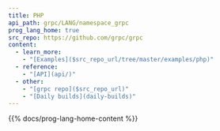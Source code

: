 ```yaml
---
title: PHP
api_path: grpc/LANG/namespace_grpc
prog_lang_home: true
src_repo: https://github.com/grpc/grpc
content:
  - learn_more:
    - "[Examples]($src_repo_url/tree/master/examples/php)"
  - reference:
    - "[API](api/)"
  - other:
    - "[grpc repo]($src_repo_url)"
    - "[Daily builds](daily-builds)"
---
```


{{% docs/prog-lang-home-content %}}

